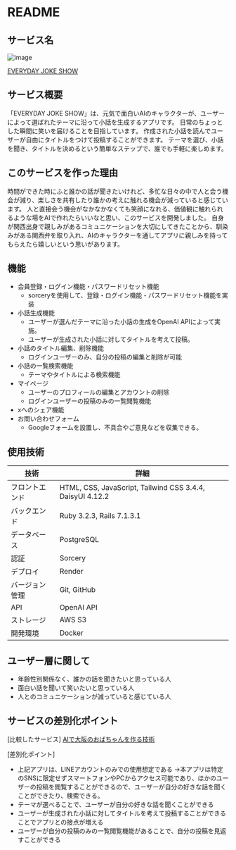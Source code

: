 # README

## サービス名
![image](https://github.com/miki-ymmt/joke_app/assets/156039979/93ff9b7a-f999-4dd3-b1df-c17045708444)

[EVERYDAY JOKE SHOW](https://joke-maker.onrender.com/)


## サービス概要
「EVERYDAY JOKE SHOW」は、元気で面白いAIのキャラクターが、ユーザーによって選ばれたテーマに沿って小話を生成するアプリです。
日常のちょっとした瞬間に笑いを届けることを目指しています。
作成された小話を読んでユーザーが自由にタイトルをつけて投稿することができます。
テーマを選び、小話を聞き、タイトルを決めるという簡単なステップで、誰でも手軽に楽しめます。


## このサービスを作った理由
時間ができた時にふと誰かの話が聞きたいけれど、多忙な日々の中で人と会う機会が減り、楽しさを共有したり誰かの考えに触れる機会が減っていると感じています。
人と直接会う機会がなかなかなくても笑顔になれる、価値観に触れられるような場をAIで作れたらいいなと思い、このサービスを開発しました。
自身が関西出身で親しみがあるコミュニケーションを大切にしてきたことから、馴染みがある関西弁を取り入れ、AIのキャラクターを通してアプリに親しみを持ってもらえたら嬉しいという思いがあります。


## 機能
- 会員登録・ログイン機能・パスワードリセット機能
  - sorceryを使用して、登録・ログイン機能・パスワードリセット機能を実装
- 小話生成機能
  - ユーザーが選んだテーマに沿った小話の生成をOpenAI APIによって実施。
  - ユーザーが生成された小話に対してタイトルを考えて投稿。
- 小話のタイトル編集、削除機能
  - ログインユーザーのみ、自分の投稿の編集と削除が可能
- 小話の一覧検索機能
  - テーマやタイトルによる検索機能
- マイページ
  - ユーザーのプロフィールの編集とアカウントの削除
  - ログインユーザーの投稿のみの一覧閲覧機能
- xへのシェア機能
- お問い合わせフォーム
  - Googleフォームを設置し、不具合やご意見などを収集できる。


## 使用技術
| 技術         | 詳細                                                                 |
|--------------|----------------------------------------------------------------------|
| フロントエンド | HTML, CSS, JavaScript, Tailwind CSS 3.4.4, DaisyUI 4.12.2                        |
| バックエンド   | Ruby 3.2.3, Rails 7.1.3.1                                                       |
| データベース   | PostgreSQL                                                          |
| 認証         |  Sorcery                                             |
| デプロイ     | Render                                             |
| バージョン管理 | Git, GitHub                                                   |                                                     
| API       | OpenAI API                                                        |
| ストレージ     | AWS S3                                                              |
| 開発環境      | Docker                                                               

## ユーザー層に関して
- 年齢性別関係なく、誰かの話を聞きたいと思っている人
- 面白い話を聞いて笑いたいと思っている人
- 人とのコミュニケーションが減っていると感じている人

## サービスの差別化ポイント
[比較したサービス]
[AIで大阪のおばちゃんを作る技術
](https://zenn.dev/kazuwombat/articles/1abf9fb145baa5)

[差別化ポイント]

- 上記アプリは、LINEアカウントのみでの使用想定である
→本アプリは特定のSNSに限定せずスマートフォンやPCからアクセス可能であり、ほかのユーザーの投稿を閲覧することができるので、ユーザーが自分の好きな話を聞くことができたり、検索できる。
- テーマが選べることで、ユーザーが自分の好きな話を聞くことができる
- ユーザーが生成された小話に対してタイトルを考えて投稿することができることでアプリとの接点が増える
- ユーザーが自分の投稿のみの一覧閲覧機能があることで、自分の投稿を見返すことができる
